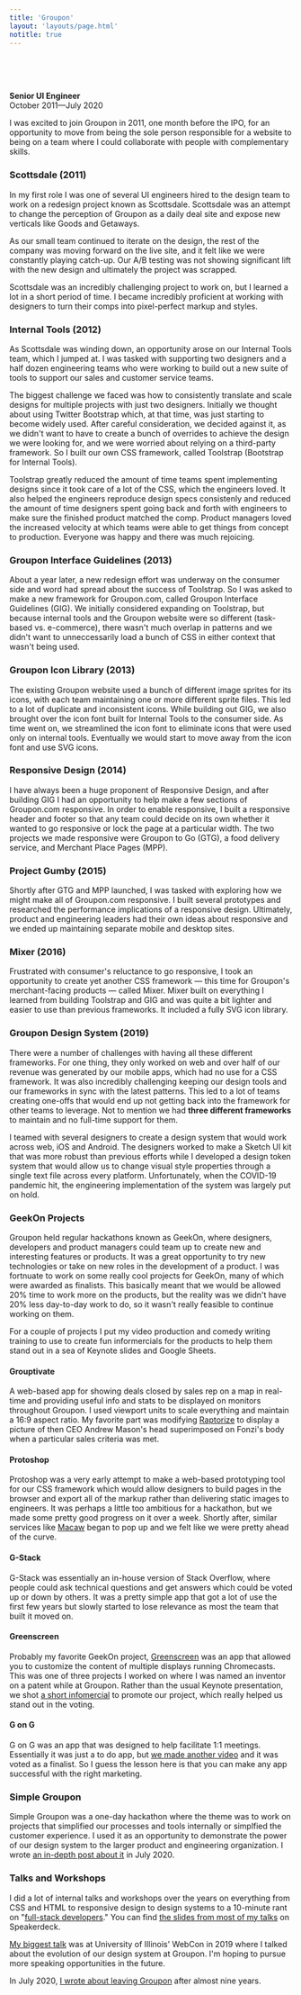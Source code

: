 ```yaml
---
title: 'Groupon'
layout: 'layouts/page.html'
notitle: true
---
```


<svg role="img" height="50"><title>Groupon</title><use xlink:href="#icon-groupon"/></svg>

**Senior UI Engineer**  
October 2011—July 2020

I was excited to join Groupon in 2011, one month before the IPO, for an opportunity to move from being the sole person responsible for a website to being on a team where I could collaborate with people with complementary skills.

<h3 class="ma-heading-3">Scottsdale (2011)</h3>

In my first role I was one of several UI engineers hired to the design team to work on a redesign project known as Scottsdale. Scottsdale was an attempt to change the perception of Groupon as a daily deal site and expose new verticals like Goods and Getaways.

As our small team continued to iterate on the design, the rest of the company was moving forward on the live site, and it felt like we were constantly playing catch-up. Our A/B testing was not showing significant lift with the new design and ultimately the project was scrapped.

Scottsdale was an incredibly challenging project to work on, but I learned a lot in a short period of time. I became incredibly proficient at working with designers to turn their comps into pixel-perfect markup and styles.

<h3 class="ma-heading-3">Internal Tools (2012)</h3>

As Scottsdale was winding down, an opportunity arose on our Internal Tools team, which I jumped at. I was tasked with supporting two designers and a half dozen engineering teams who were working to build out a new suite of tools to support our sales and customer service teams.

The biggest challenge we faced was how to consistently translate and scale designs for multiple projects with just two designers. Initially we thought about using Twitter Bootstrap which, at that time, was just starting to become widely used. After careful consideration, we decided against it, as we didn't want to have to create a bunch of overrides to achieve the design we were looking for, and we were worried about relying on a third-party framework. So I built our own CSS framework, called Toolstrap (Bootstrap for Internal Tools).

Toolstrap greatly reduced the amount of time teams spent implementing designs since it took care of a lot of the CSS, which the engineers loved. It also helped the engineers reproduce design specs consistenly and reduced the amount of time designers spent going back and forth with engineers to make sure the finished product matched the comp. Product managers loved the increased velocity at which teams were able to get things from concept to production. Everyone was happy and there was much rejoicing.

<h3 class="ma-heading-3">Groupon Interface Guidelines (2013)</h3>

About a year later, a new redesign effort was underway on the consumer side and word had spread about the success of Toolstrap. So I was asked to make a new framework for Groupon.com, called Groupon Interface Guidelines (GIG). We initially considered expanding on Toolstrap, but because internal tools and the Groupon website were so different (task-based vs. e-commerce), there wasn't much overlap in patterns and we didn't want to unneccessarily load a bunch of CSS in either context that wasn't being used.

<h3 class="ma-heading-3">Groupon Icon Library (2013)</h3>

The existing Groupon website used a bunch of different image sprites for its icons, with each team maintaining one or more different sprite files. This led to a lot of duplicate and inconsistent icons. While building out GIG, we also brought over the icon font built for Internal Tools to the consumer side. As time went on, we streamlined the icon font to eliminate icons that were used only on internal tools. Eventually we would start to move away from the icon font and use SVG icons.

<h3 class="ma-heading-3">Responsive Design (2014)</h3>

I have always been a huge proponent of Responsive Design, and after building GIG I had an opportunity to help make a few sections of Groupon.com responsive. In order to enable responsive, I built a responsive header and footer so that any team could decide on its own whether it wanted to go responsive or lock the page at a particular width. The two projects we made responsive were Groupon to Go (GTG), a food delivery service, and Merchant Place Pages (MPP).

<h3 class="ma-heading-3">Project Gumby (2015)</h3>

Shortly after GTG and MPP launched, I was tasked with exploring how we might make all of Groupon.com responsive. I built several prototypes and researched the performance implications of a responsive design. Ultimately, product and engineering leaders had their own ideas about responsive and we ended up maintaining separate mobile and desktop sites.

<h3 class="ma-heading-3">Mixer (2016)</h3>

Frustrated with consumer's reluctance to go responsive, I took an opportunity to create yet another CSS framework — this time for Groupon's merchant-facing products — called Mixer. Mixer built on everything I learned from building Toolstrap and GIG and was quite a bit lighter and easier to use than previous frameworks. It included a fully SVG icon library.

<h3 class="ma-heading-3">Groupon Design System (2019)</h3>

There were a number of challenges with having all these different frameworks. For one thing, they only worked on web and over half of our revenue was generated by our mobile apps, which had no use for a CSS framework. It was also incredibly challenging keeping our design tools and our frameworks in sync with the latest patterns. This led to a lot of teams creating one-offs that would end up not getting back into the framework for other teams to leverage. Not to mention we had **three different frameworks** to maintain and no full-time support for them.

I teamed with several designers to create a design system that would work across web, iOS and Android. The designers worked to make a Sketch UI kit that was more robust than previous efforts while I developed a design token system that would allow us to change visual style properties through a single text file across every platform. Unfortunately, when the COVID-19 pandemic hit, the engineering implementation of the system was largely put on hold.

<h3 class="ma-heading-3">GeekOn Projects</h3>

Groupon held regular hackathons known as GeekOn, where designers, developers and product managers could team up to create new and interesting features or products. It was a great opportunity to try new technologies or take on new roles in the development of a product. I was fortnuate to work on some really cool projects for GeekOn, many of which were awarded as finalists. This basically meant that we would be allowed 20% time to work more on the products, but the reality was we didn't have 20% less day-to-day work to do, so it wasn't really feasible to continue working on them.

For a couple of projects I put my video production and comedy writing training to use to create fun informercials for the products to help them stand out in a sea of Keynote slides and Google Sheets.

<h4 class="ma-heading-4">Grouptivate</h4>

A web-based app for showing deals closed by sales rep on a map in real-time and providing useful info and stats to be displayed on monitors throughout Groupon. I used viewport units to scale everything and maintain a 16:9 aspect ratio. My favorite part was modifying [Raptorize](https://zurb.com/playground/jquery-raptorize) to display a picture of then CEO Andrew Mason's head superimposed on Fonzi's body when a particular sales criteria was met.

<h4 class="ma-heading-4">Protoshop</h4>

Protoshop was a very early attempt to make a web-based prototyping tool for our CSS framework which would allow designers to build pages in the browser and export all of the markup rather than delivering static images to engineers. It was perhaps a little too ambitious for a hackathon, but we made some pretty good progress on it over a week. Shortly after, similar services like [Macaw](http://macaw.co/) began to pop up and we felt like we were pretty ahead of the curve.

<h4 class="ma-heading-4">G-Stack</h4>

G-Stack was essentially an in-house version of Stack Overflow, where people could ask technical questions and get answers which could be voted up or down by others. It was a pretty simple app that got a lot of use the first few years but slowly started to lose relevance as most the team that built it moved on.

<h4 class="ma-heading-4">Greenscreen</h4>

Probably my favorite GeekOn project, [Greenscreen](https://github.com/groupon/greenscreen) was an app that allowed you to customize the content of multiple displays running Chromecasts. This was one of three projects I worked on where I was named an inventor on a patent while at Groupon. Rather than the usual Keynote presentation, we shot [a short infomercial](https://vimeo.com/98705196) to promote our project, which really helped us stand out in the voting.

<h4 class="ma-heading-4">G on G</h4>

G on G was an app that was designed to help facilitate 1:1 meetings. Essentially it was just a to do app, but [we made another video](https://vimeo.com/134432234) and it was voted as a finalist. So I guess the lesson here is that you can make any app successful with the right marketing.

<h3 class="ma-heading-3">Simple Groupon</h4>

Simple Groupon was a one-day hackathon where the theme was to work on projects that simplified our processes and tools internally or simplfied the customer experience. I used it as an opportunity to demonstrate the power of our design system to the larger product and engineering organization. I wrote [an in-depth post about it](/posts/2020-07-06-simple-groupon/) in July 2020.

<h3 class="ma-heading-3">Talks and Workshops</h3>

I did a lot of internal talks and workshops over the years on everything from CSS and HTML to responsive design to design systems to a 10-minute rant on "[full-stack developers](https://fullstackoverflow.dev/)." You can find [the slides from most of my talks](https://speakerdeck.com/peruvianidol) on Speakerdeck.

[My biggest talk](/webcon/) was at University of Illinois' WebCon in 2019 where I talked about the evolution of our design system at Groupon. I'm hoping to pursue more speaking opportunities in the future.

In July 2020, [I wrote about leaving Groupon](/posts/2020-07-23-goodbye-groupon/) after almost nine years.